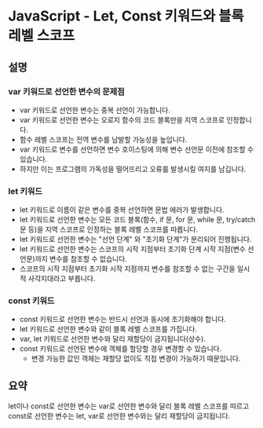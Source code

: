 # JavaScript - Let, Const 키워드와 블록 레벨 스코프

## 설명

### var 키워드로 선언한 변수의 문제점

- var 키워드로 선언한 변수는 중복 선언이 가능합니다.
- var 키워드로 선언한 변수는 오로지 함수의 코드 블록만을 지역 스코프로 인정합니다.
- 함수 레벨 스코프는 전역 변수를 남발할 가능성을 높입니다.
- var 키워드로 변수를 선언하면 변수 호이스팅에 의해 변수 선언문 이전에 참조할 수 있습니다.
- 하지만 이는 프로그램의 가독성을 떨어뜨리고 오류를 발생시킬 여지를 남깁니다.

### let 키워드

- let 키워드로 이름이 같은 변수를 중복 선언하면 문법 에러가 발생합니다.
- let 키워드로 선언한 변수는 모든 코드 블록(함수, if 문, for 문, while 문, try/catch 문 등)을 지역 스코프로 인정하는 블록 레벨 스코프를 따릅니다.
- let 키워드로 선언한 변수는 "선언 단계" 와 "초기화 단계"가 분리되어 진행됩니다.
- let 키워드로 선언한 변수는 스코프의 시작 지점부터 초기화 단계 시작 지점(변수 선언문)까지 변수를 참조할 수 없습니다.
- 스코프의 시작 지점부터 초기화 시작 지점까지 변수를 참조할 수 없는 구간을 일시적 사각지대라고 부릅니다.

### const 키워드

- const 키워드로 선언한 변수는 반드시 선언과 동시에 초기화해야 합니다.
- let 키워드로 선언한 변수와 같이 블록 레벨 스코프를 가집니다.
- var, let 키워드로 선언한 변수와 달리 재할당이 금지됩니다(상수).
- const 키워드로 선언된 변수에 객체를 할당할 경우 변경할 수 있습니다.
  - 변경 가능한 값인 객체는 재할당 없이도 직접 변경이 가능하기 때문입니다.

## 요약

let이나 const로 선언한 변수는 var로 선언한 변수와 달리 블록 레벨 스코프를 따르고 const로 선언한 변수는 let, var로 선언한 변수와는 달리 재할당이 금지됩니다.
